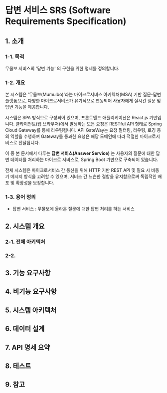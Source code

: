 # 답변 서비스 SRS (Software Requirements Specification)

## 1. 소개
### 1-1. 목적
무물보 서비스의 '답변 기능' 의 구현을 위한 명세를 정의합니다.
### 1-2. 개요
본 시스템은 '무물보(Mumulbo)'라는 마이크로서비스 아키텍처(MSA) 기반 질문-답변 플랫폼으로, 다양한 마이크로서비스가 유기적으로 연동되어 사용자에게 실시간 질문 및 답변 기능을 제공합니다.

시스템은 SPA 방식으로 구성되어 있으며, 프론트엔드 애플리케이션은 React.js 기반입니다.
클라이언트(웹 브라우저)에서 발생하는 모든 요청은 RESTful API 형태로 Spring Cloud Gateway를 통해 라우팅됩니다.
API GateWay는 요청 필터링, 라우팅, 로깅 등의 역할을 수행하며 Gateway를 통과한 요청은 해당 도메인에 따라 적절한 마이크로서비스로 전달됩니다.

이 중 본 문서에서 다루는 **답변 서비스(Answer Service)** 는 사용자의 질문에 대한 답변 데이터를 처리하는 마이크로 서비스로, Spring Boot 기반으로 구축되어 있습니다.

전체 시스템은 마이크로서비스 간 통신을 위해 HTTP 기반 REST API 및 필요 시 비동기 메시지 방식을 고려할 수 있으며, 서비스 간 느슨한 결합을 유지함으로써 독립적인 배포 및 확장성을 보장합니다.

### 1-3. 용어 정의
- 답변 서비스 : 무물보에 올라온 질문에 대한 답변 처리를 하는 서비스

  
## 2. 시스템 개요
### 2-1. 전체 아키텍처
### 2-2. 
## 3. 기능 요구사항
## 4. 비기능 요구사항
## 5. 시스템 아키텍처
## 6. 데이터 설계
## 7. API 명세 요약
## 8. 테스트
## 9. 참고
